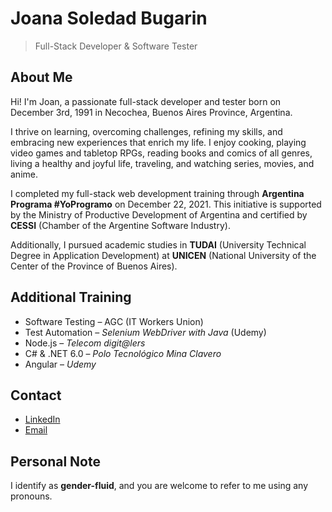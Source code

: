# Joana Soledad Bugarin  
> Full-Stack Developer & Software Tester  

## About Me  
Hi! I'm Joan, a passionate full-stack developer and tester born on December 3rd, 1991 in Necochea, Buenos Aires Province, Argentina.  

I thrive on learning, overcoming challenges, refining my skills, and embracing new experiences that enrich my life. I enjoy cooking, playing video games and tabletop RPGs, reading books and comics of all genres, living a healthy and joyful life, traveling, and watching series, movies, and anime.  

I completed my full-stack web development training through **Argentina Programa #YoProgramo** on December 22, 2021. This initiative is supported by the Ministry of Productive Development of Argentina and certified by **CESSI** (Chamber of the Argentine Software Industry).  

Additionally, I pursued academic studies in **TUDAI** (University Technical Degree in Application Development) at **UNICEN** (National University of the Center of the Province of Buenos Aires).  

## Additional Training  
- Software Testing – AGC (IT Workers Union)  
- Test Automation – *Selenium WebDriver with Java* (Udemy)  
- Node.js – *Telecom digit@lers*  
- C# & .NET 6.0 – *Polo Tecnológico Mina Clavero*  
- Angular – *Udemy*  

## Contact  
- [LinkedIn](https://www.linkedin.com/in/joanabugarin/)  
- [Email](mailto:joana.s.bugarin@gmail.com)  

## Personal Note  
I identify as **gender-fluid**, and you are welcome to refer to me using any pronouns.  

